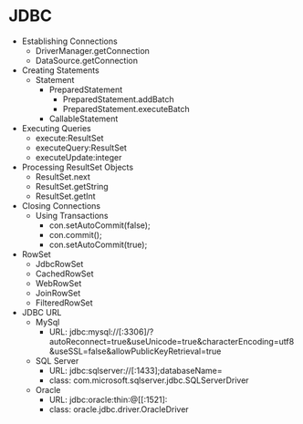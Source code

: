 # JDBC
- Establishing Connections
  - DriverManager.getConnection
  - DataSource.getConnection
- Creating Statements
  - Statement
    - PreparedStatement
      - PreparedStatement.addBatch
      - PreparedStatement.executeBatch
    - CallableStatement
- Executing Queries
  - execute:ResultSet 
  - executeQuery:ResultSet
  - executeUpdate:integer
- Processing ResultSet Objects
  - ResultSet.next
  - ResultSet.getString
  - ResultSet.getInt
- Closing Connections
  - Using Transactions
    - con.setAutoCommit(false);
    - con.commit();
    - con.setAutoCommit(true);
- RowSet
  - JdbcRowSet
  - CachedRowSet
  - WebRowSet
  - JoinRowSet
  - FilteredRowSet
- JDBC URL
  - MySql
    - URL:  jdbc:mysql://<host>[:3306<port>]/<dbName>?autoReconnect=true&useUnicode=true&characterEncoding=utf8&useSSL=false&allowPublicKeyRetrieval=true
  - SQL Server
    - URL:  jdbc:sqlserver://<host>[:1433<port>];databaseName=<dbName>
    - class:  com.microsoft.sqlserver.jdbc.SQLServerDriver
  - Oracle
    - URL:  jdbc:oracle:thin:@[<host>[:1521<port>]:<dbName>
    - class:  oracle.jdbc.driver.OracleDriver